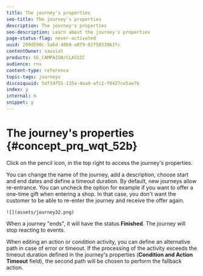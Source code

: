 ```yaml
---
title: The journey's properties
seo-title: The journey's properties
description: The journey's properties
seo-description: Learn about the journey's properties
page-status-flag: never-activated
uuid: 269d590c-5a6d-40b9-a879-02f5033863fc
contentOwner: sauviat
products: SG_CAMPAIGN/CLASSIC
audience: rns
content-type: reference
topic-tags: journeys
discoiquuid: 5df34f55-135a-4ea8-afc2-f9427ce5ae7b
index: y
internal: n
snippet: y
---
```



# The journey's properties {#concept_prq_wqt_52b}

Click on the pencil icon, in the top right to access the journey's properties.

You can change the name of the journey, add a description, choose start and end dates and define a timeout duration. By default, new journeys allow re-entrance. You can uncheck the option for example if you want to offer a one-time gift when entering a shop. In that case, you don't want the customer to be able to re-enter the journey and receive the offer again.

    ![](assets/journey32.png)

When a journey "ends", it will have the status **Finished**. The journey will stop reacting to events. 

When editing an action or condition activity, you can define an alternative path in case of error or timeout. If the processing of the activity exceeds the timeout duration defined in the journey's properties (**Condition and Action Timeout** field), the second path will be chosen to perform the fallback action.
